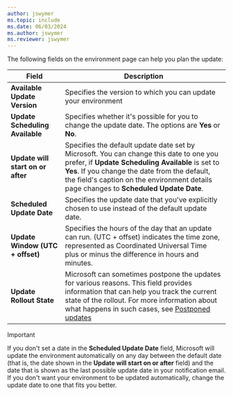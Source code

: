 ```yaml
---
author: jswymer
ms.topic: include
ms.date: 06/03/2024
ms.author: jswymer
ms.reviewer: jswymer
---
```

The following fields on the environment page can help you plan the update:

|Field|Description|
|-----|-----------|
|**Available Update Version**|Specifies the version to which you can update your environment|
|**Update Scheduling Available**|Specifies whether it's possible for you to change the update date. The options are **Yes** or **No**.|
|**Update will start on or after**|Specifies the default update date set by Microsoft. You can change this date to one you prefer, if **Update Scheduling Available** is set to **Yes**. If you change the date from the default, the field's caption on the environment details page changes to **Scheduled Update Date**.|
|**Scheduled Update Date**| Specifies the update date that you've explicitly chosen to use instead of the default update date.|
|**Update Window (UTC + offset)**| Specifies the hours of the day that an update can run. (UTC + offset) indicates the time zone, represented as Coordinated Universal Time plus or minus the difference in hours and minutes.|
|**Update Rollout State**|Microsoft can sometimes postpone the updates for various reasons. This field provides information that can help you track the current state of the rollout. For more information about what happens in such cases, see [Postponed updates](../administration/update-rollout-timeline.md#postponed)|

> [!IMPORTANT]
> If you don't set a date in the **Scheduled Update Date** field, Microsoft will update the environment automatically on any day between the default date (that is, the date shown in the **Update will start on or after** field) and the date that is shown as the last possible update date in your notification email. If you don't want your environment to be updated automatically, change the update date to one that fits you better.
